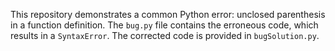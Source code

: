 This repository demonstrates a common Python error: unclosed parenthesis in a function definition.  The `bug.py` file contains the erroneous code, which results in a `SyntaxError`. The corrected code is provided in `bugSolution.py`.